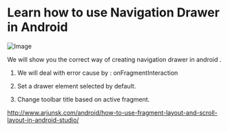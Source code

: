 # Learn how to use Navigation Drawer in Android 

 ![Image](/pic1.png)

We will show you the correct way of creating navigation drawer in android .

1.  We will deal with error cause by : onFragmentInteraction

2. Set a drawer element selected by default.

3. Change toolbar title based on active fragment.

http://www.arjunsk.com/android/how-to-use-fragment-layout-and-scroll-layout-in-android-studio/
